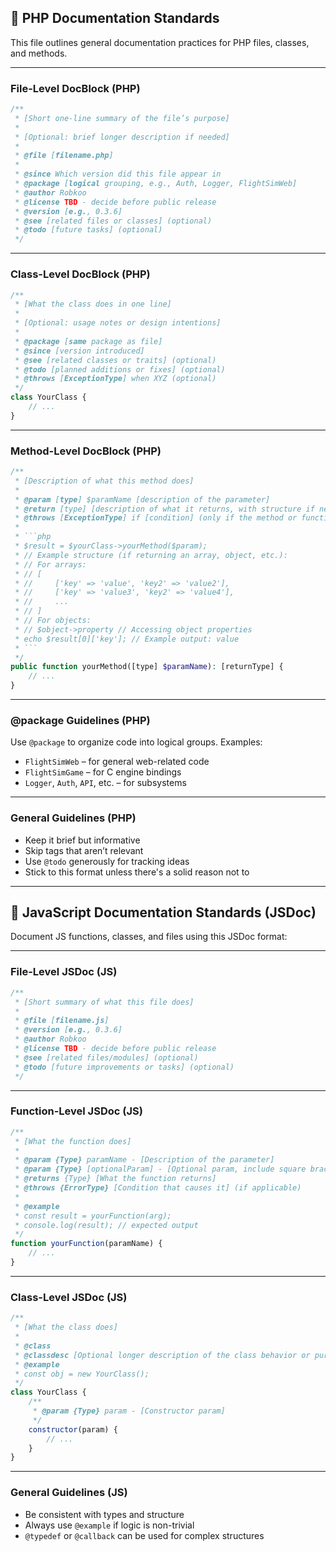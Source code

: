 ## 📄 PHP Documentation Standards

This file outlines general documentation practices for PHP files, classes, and methods.

---

### File-Level DocBlock (PHP)

```php
/**
 * [Short one-line summary of the file’s purpose]
 *
 * [Optional: brief longer description if needed]
 *
 * @file [filename.php]
 * 
 * @since Which version did this file appear in
 * @package [logical grouping, e.g., Auth, Logger, FlightSimWeb]
 * @author Robkoo
 * @license TBD - decide before public release
 * @version [e.g., 0.3.6]
 * @see [related files or classes] (optional)
 * @todo [future tasks] (optional)
 */
```

---

### Class-Level DocBlock (PHP)

```php
/**
 * [What the class does in one line]
 *
 * [Optional: usage notes or design intentions]
 *
 * @package [same package as file]
 * @since [version introduced]
 * @see [related classes or traits] (optional)
 * @todo [planned additions or fixes] (optional)
 * @throws [ExceptionType] when XYZ (optional)
 */
class YourClass {
    // ...
}
```

---

### Method-Level DocBlock (PHP)

```php
/**
 * [Description of what this method does]
 *
 * @param [type] $paramName [description of the parameter]
 * @return [type] [description of what it returns, with structure if needed]
 * @throws [ExceptionType] if [condition] (only if the method or function it uses throw exceptions)
 *
 * ```php
 * $result = $yourClass->yourMethod($param);
 * // Example structure (if returning an array, object, etc.):
 * // For arrays:
 * // [
 * //     ['key' => 'value', 'key2' => 'value2'],
 * //     ['key' => 'value3', 'key2' => 'value4'],
 * //     ...
 * // ]
 * // For objects:
 * // $object->property // Accessing object properties
 * echo $result[0]['key']; // Example output: value
 * ```
 */
public function yourMethod([type] $paramName): [returnType] {
    // ...
}
```

---

### @package Guidelines (PHP)

Use `@package` to organize code into logical groups. Examples:

- `FlightSimWeb` – for general web-related code  
- `FlightSimGame` – for C engine bindings  
- `Logger`, `Auth`, `API`, etc. – for subsystems  

---

### General Guidelines (PHP)

- Keep it brief but informative  
- Skip tags that aren’t relevant  
- Use `@todo` generously for tracking ideas  
- Stick to this format unless there's a solid reason not to  

---

## 📜 JavaScript Documentation Standards (JSDoc)

Document JS functions, classes, and files using this JSDoc format:

---

### File-Level JSDoc (JS)

```js
/**
 * [Short summary of what this file does]
 *
 * @file [filename.js]
 * @version [e.g., 0.3.6]
 * @author Robkoo
 * @license TBD - decide before public release
 * @see [related files/modules] (optional)
 * @todo [future improvements or tasks] (optional)
 */
```

---

### Function-Level JSDoc (JS)

```js
/**
 * [What the function does]
 *
 * @param {Type} paramName - [Description of the parameter]
 * @param {Type} [optionalParam] - [Optional param, include square brackets]
 * @returns {Type} [What the function returns]
 * @throws {ErrorType} [Condition that causes it] (if applicable)
 *
 * @example
 * const result = yourFunction(arg);
 * console.log(result); // expected output
 */
function yourFunction(paramName) {
    // ...
}
```

---

### Class-Level JSDoc (JS)

```js
/**
 * [What the class does]
 *
 * @class
 * @classdesc [Optional longer description of the class behavior or purpose]
 * @example
 * const obj = new YourClass();
 */
class YourClass {
    /**
     * @param {Type} param - [Constructor param]
     */
    constructor(param) {
        // ...
    }
}
```

---

### General Guidelines (JS)

- Be consistent with types and structure  
- Always use `@example` if logic is non-trivial  
- `@typedef` or `@callback` can be used for complex structures  
